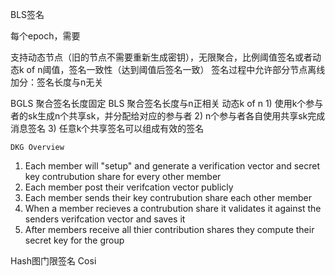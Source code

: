 BLS签名

每个epoch，需要

支持动态节点（旧的节点不需要重新生成密钥），无限聚合，比例阈值签名或者动态k of n阈值，签名一致性（达到阈值后签名一致）
签名过程中允许部分节点离线
加分：签名长度与n无关

BGLS 聚合签名长度固定
BLS 聚合签名长度与n正相关 动态k of n
    1) 使用k个参与者的sk生成n个共享sk，并分配给对应的参与者
    2) n个参与者各自使用共享sk完成消息签名
    3) 任意k个共享签名可以组成有效的签名

    DKG Overview
  1) Each member will "setup" and generate a verification vector and secret
  key contrubution share for every other member
  2) Each member post their verifcation vector publicly
  3) Each member sends their key contrubution share each other member
  4) When a member recieves a contrubution share it validates it against
  the senders verifcation vector and saves it
  5) After members receive all thier contribution shares they compute
  their secret key for the group



Hash图门限签名
Cosi
